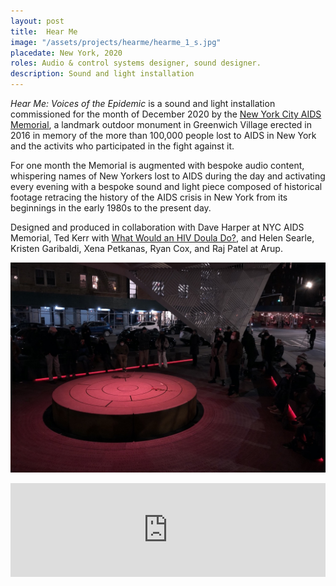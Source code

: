 ```yaml
---
layout: post
title:  Hear Me
image: "/assets/projects/hearme/hearme_1_s.jpg"
placedate: New York, 2020
roles: Audio & control systems designer, sound designer.
description: Sound and light installation
---
```


<div class="project-narrative">
<p><i>Hear Me: Voices of the Epidemic</i> is a sound and light installation commissioned for the month of December 2020 by the <a href="https://www.nycaidsmemorial.org/" target="blank">New York City AIDS Memorial</a>, a landmark outdoor monument in Greenwich Village erected in 2016 in memory of the more than 100,000 people lost to AIDS in New York and the activits who participated in the fight against it.</p>

<p>For one month the Memorial is augmented with bespoke audio content, whispering names of New Yorkers lost to AIDS during the day and activating every evening with a bespoke sound and light piece composed of historical footage retracing the history of the AIDS crisis in New York from its beginnings in the early 1980s to the present day.</p>

<p>Designed and produced in collaboration with Dave Harper at NYC AIDS Memorial, Ted Kerr with <a href="http://hivdoula.work/" target="blank">What Would an HIV Doula Do?</a>, and Helen Searle, Kristen Garibaldi, Xena Petkanas, Ryan Cox, and Raj Patel at Arup.</p>
</div>

<div class="project-media">
<p><img src="/assets/projects/hearme/hearme_1.jpg"></p>
<div class="video-container"><iframe width="100%" src="https://www.youtube.com/embed/ySmxoLpkhbI" frameborder="0" allow="accelerometer; autoplay; clipboard-write; encrypted-media; gyroscope; picture-in-picture" allowfullscreen></iframe></div>

<!-- <p class="inline-descr">Photos: </p> -->